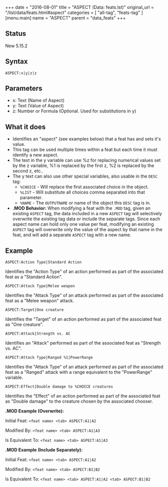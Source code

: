 +++
date = "2016-08-01"
title = "ASPECT (Data: feats.lst)"
original_url = "/list/data/feats.html#aspect"
categories = [ "all-tag", "feats-tag" ]
[menu.main]
    name = "ASPECT"
    parent = "data_feats"
+++

## Status

New 5.15.2

## Syntax

`ASPECT:x|y|z|z`

## Parameters

-   x: Text (Name of Aspect)
-   y: Text (Value of Aspect)
-   z: Number or Formula (Optional. Used for
    substitutions in y)



What it does
------------

-   Identifies an "aspect" (see examples below) that a feat has and sets
    it's value.
-   This tag can be used multiple times within a feat but each time it
    must identify a new aspect.
-   The text in the y variable can use %z for replacing numerical values
    set by the z variable, %1 is replaced by the first z, %2 is replaced
    by the second z, etc..
-   The y text can also use other special variables, also usable in the
    `DESC` tag:
    -   `%CHOICE` - Will replace the first associated choice in
        the object.
    -   `%LIST` - Will substitute all choices comma separated into
        that parameter.
    -   `%NAME` - The `OUTPUTNAME` or name of the object this `DESC` tag
        is in.
-   **.MOD Behavior:** When modifying a feat with the `.MOD` tag, given
    an existing `ASPECT` tag, the data included in a new `ASPECT` tag
    will selectively overwrite the existing tag data or include the
    separate tags. Since each aspect name can hold only one value per
    feat, modifying an existing `ASPECT` tag will overwrite only the
    value of the aspect by that name in the feat, and will add a
    separate `ASPECT` tag with a new name.

Example
-------

`ASPECT:Action Type|Standard Action`

Identifies the "Action Type" of an action performed as part of the
associated feat as a "Standard Action".

`ASPECT:Attack Type|Melee weapon`

Identifies the "Attack Type" of an attack performed as part of the
associated feat as a "Melee weapon" attack.

`ASPECT:Target|One creature`

Identifies the "Target" of an action performed as part of the associated
feat as "One creature".

`ASPECT:Attack|Strength vs. AC`

Identifies an "Attack" performed as part of the associated feat as
"Strength vs. AC".

`ASPECT:Attack Type|Ranged %1|PowerRange`

Identifies the "Attack Type" of an attack performed as part of the
associated feat as a "Ranged" attack with a range equivalent to the
"PowerRange" variable.

`ASPECT:Effect|Double damage to %CHOICE creatures`

Identifies the "Effect" of an action performed as part of the associated
feat as "Double damage" to the creature chosen by the associated
chooser.

**.MOD Example (Overwrite):**

Initial Feat: `<feat name> <tab> ASPECT:A1|A2`

Modified By: `<feat name> <tab> ASPECT:A1|A3`

Is Equivalent To: `<feat name> <tab> ASPECT:A1|A3`

**.MOD Example (Include Separately):**

Initial Feat: `<feat name> <tab> ASPECT:A1|A2`

Modified By: `<feat name> <tab> ASPECT:B1|B2`

Is Equivalent To: `<feat name> <tab> ASPECT:A1|A2 <tab> ASPECT:B1|B2`

